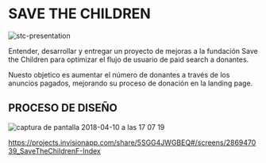 # SAVE THE CHILDREN
![stc-presentation](https://user-images.githubusercontent.com/32856133/38584082-d4ceace0-3cda-11e8-9b96-d1f10af0a17f.jpg)

Entender, desarrollar y entregar un proyecto de mejoras a la fundación Save the Children para optimizar el flujo de usuario de paid search a donantes.

Nuesto objetico es aumentar el número de donantes a través de los anuncios pagados, mejorando su proceso de donación en la landing page.

## PROCESO DE DISEÑO
![captura de pantalla 2018-04-10 a las 17 07 19](https://user-images.githubusercontent.com/32856133/38586121-27f602ea-3ce2-11e8-9693-53c1618bd661.png)

https://projects.invisionapp.com/share/5SGG4JWGBEQ#/screens/286947039_SaveTheChildrenF-Index

